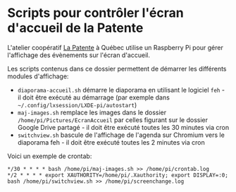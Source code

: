 # Scripts pour contrôler l'écran d'accueil de la Patente

L'atelier coopératif [La Patente](https://atelierlapatente.org) à Québec utilise un Raspberry Pi pour gérer l'affichage des évènements sur
l'écran d'accueil.

Les scripts contenus dans ce dossier permettent de démarrer les différents modules d'affichage:

* `diaporama-accueil.sh` démarre le diaporama en utilisant le logiciel `feh` - il doit être exécuté au démarrage (par exemple dans `~/.config/lxsession/LXDE-pi/autostart`)
* `maj-images.sh` remplace les images dans le dossier `/home/pi/Pictures/EcranAccueil` par celles figurant sur le dossier Google Drive partagé - il doit être exécuté toutes les 30 minutes via cron
* `switchview.sh` bascule de l'affichage de l'agenda sur Chromium vers le diaporama feh - il doit être exécuté toutes les 2 minutes via cron

Voici un exemple de crontab:

```
*/30 * * * * bash /home/pi/maj-images.sh >> /home/pi/crontab.log
*/2 * * * * export XAUTHORITY=/home/pi/.Xauthority; export DISPLAY=:0; bash /home/pi/switchview.sh >> /home/pi/screenchange.log
```